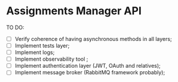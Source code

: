 # Assignments Manager API #

TO DO:

- [ ] Verify coherence of having asynchronous methods in all layers;
- [ ] Implement tests layer;
- [ ] Implement logs;
- [ ] Implement observability tool ;
- [ ] Implement authentication layer (JWT, OAuth and relatives);
- [ ] Implement message broker (RabbitMQ framework probably);
